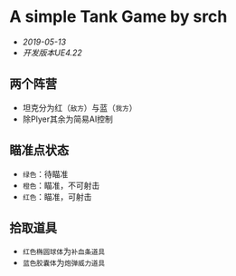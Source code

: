 # A simple Tank Game by srch
* *2019-05-13*
* *开发版本UE4.22*

## 两个阵营
* 坦克分为红（`敌方`）与蓝（`我方`）
* 除Plyer其余为简易AI控制

## 瞄准点状态
* `绿色`：待瞄准
* `橙色`：瞄准，不可射击
* `红色`：瞄准，可射击

## 拾取道具
* `红色椭圆球体`为`补血条道具`
* `蓝色胶囊体`为`炮弹威力道具`
